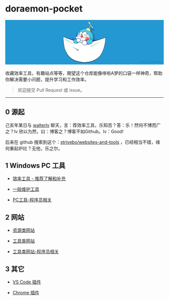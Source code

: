 # doraemon-pocket

![logo](./assets/pic/doraemon-pocket-dc-256.png)

收藏效率工具，有趣站点等等，期望这个仓库能像哆啦A梦的口袋一样神奇，帮助你解决需要小问题，提升学习和工作效率。

> 欢迎提交 Pull Request 或 issue。

---

## 0 源起

己亥年某日与 [walterlv](https://blog.walterlv.com/) 聊天，言：荐效率工具，乐知否？答：乐！然何不博而广之？lv 欣以为然，曰：博客之？博客不如Github。lv：Good!

后来在 github 搜索到这个：[strivebo/websites-and-tools](https://github.com/strivebo/websites-and-tools) ，已经相当不错，缘何重起炉灶？无他，乐之尔。

## 1 Windows PC 工具

* [效率工具 - 推荐了解和补充](./Tool-PC-Windows-效率工具.md)

* [一般维护工具](./Tool-PC-Windows.md)

* [PC工具-程序员相关](./Tool-PC-Windows-Programer.md)

## 2 网站

* [资源类网站](./Website-Resource.md)

* [工具类网站](./Website-Tool.md)

* [工具类网站-程序员相关](./Website-Tool-Programer.md)

## 3 其它

* [VS Code 插件](./VSCode-Extension.md)

* [Chrome 插件](./Chrome-Extension.md)
